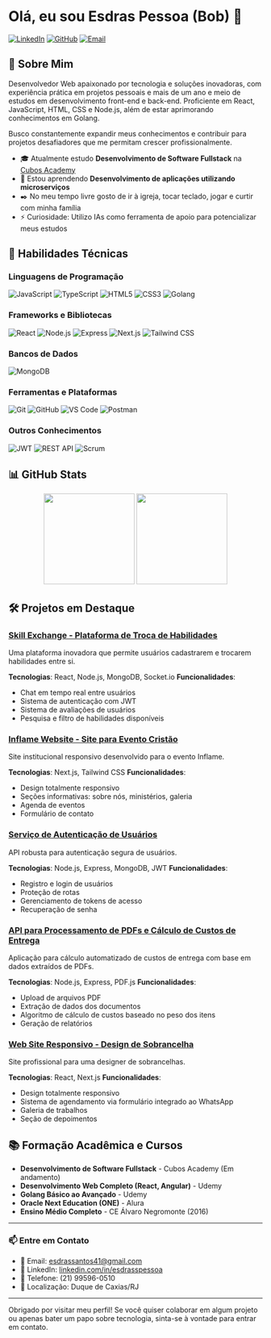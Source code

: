 # Olá, eu sou Esdras Pessoa (Bob) 👋

[![LinkedIn](https://img.shields.io/badge/-LinkedIn-0077B5?style=flat&logo=linkedin&logoColor=white)](https://www.linkedin.com/in/esdrasspessoa/)
[![GitHub](https://img.shields.io/badge/-GitHub-181717?style=flat&logo=github&logoColor=white)](https://github.com/developedbyBob)
[![Email](https://img.shields.io/badge/-Email-D14836?style=flat&logo=gmail&logoColor=white)](mailto:esdrassantos41@gmail.com)

## 💼 Sobre Mim

Desenvolvedor Web apaixonado por tecnologia e soluções inovadoras, com experiência prática em projetos pessoais e mais de um ano e meio de estudos em desenvolvimento front-end e back-end. Proficiente em React, JavaScript, HTML, CSS e Node.js, além de estar aprimorando conhecimentos em Golang.

Busco constantemente expandir meus conhecimentos e contribuir para projetos desafiadores que me permitam crescer profissionalmente.

- 🎓 Atualmente estudo **Desenvolvimento de Software Fullstack** na [Cubos Academy](https://cubos.academy/)
- 🌱 Estou aprendendo **Desenvolvimento de aplicações utilizando microserviços**
- ✒️ No meu tempo livre gosto de ir à igreja, tocar teclado, jogar e curtir com minha família
- ⚡ Curiosidade: Utilizo IAs como ferramenta de apoio para potencializar meus estudos

## 🚀 Habilidades Técnicas

### Linguagens de Programação
![JavaScript](https://img.shields.io/badge/-JavaScript-F7DF1E?style=for-the-badge&logo=javascript&logoColor=black)
![TypeScript](https://img.shields.io/badge/-TypeScript-3178C6?style=for-the-badge&logo=typescript&logoColor=white)
![HTML5](https://img.shields.io/badge/-HTML5-E34F26?style=for-the-badge&logo=html5&logoColor=white)
![CSS3](https://img.shields.io/badge/-CSS3-1572B6?style=for-the-badge&logo=css3&logoColor=white)
![Golang](https://img.shields.io/badge/-Golang-00ADD8?style=for-the-badge&logo=go&logoColor=white)

### Frameworks e Bibliotecas
![React](https://img.shields.io/badge/-React-61DAFB?style=for-the-badge&logo=react&logoColor=black)
![Node.js](https://img.shields.io/badge/-Node.js-339933?style=for-the-badge&logo=node.js&logoColor=white)
![Express](https://img.shields.io/badge/-Express-000000?style=for-the-badge&logo=express&logoColor=white)
![Next.js](https://img.shields.io/badge/-Next.js-000000?style=for-the-badge&logo=next.js&logoColor=white)
![Tailwind CSS](https://img.shields.io/badge/-Tailwind_CSS-38B2AC?style=for-the-badge&logo=tailwind-css&logoColor=white)

### Bancos de Dados
![MongoDB](https://img.shields.io/badge/-MongoDB-47A248?style=for-the-badge&logo=mongodb&logoColor=white)

### Ferramentas e Plataformas
![Git](https://img.shields.io/badge/-Git-F05032?style=for-the-badge&logo=git&logoColor=white)
![GitHub](https://img.shields.io/badge/-GitHub-181717?style=for-the-badge&logo=github&logoColor=white)
![VS Code](https://img.shields.io/badge/-VS_Code-007ACC?style=for-the-badge&logo=visual-studio-code&logoColor=white)
![Postman](https://img.shields.io/badge/-Postman-FF6C37?style=for-the-badge&logo=postman&logoColor=white)

### Outros Conhecimentos
![JWT](https://img.shields.io/badge/-JWT-000000?style=for-the-badge&logo=json-web-tokens&logoColor=white)
![REST API](https://img.shields.io/badge/-REST_API-009688?style=for-the-badge&logo=fastapi&logoColor=white)
![Scrum](https://img.shields.io/badge/-Scrum-6DB33F?style=for-the-badge&logo=scrumalliance&logoColor=white)

## 📊 GitHub Stats

<div align="center">
  <img height="180em" src="https://github-readme-stats.vercel.app/api/top-langs/?username=developedbyBob&layout=compact&langs_count=7&theme=dracula"/>
  <img height="180em" src="https://github-readme-stats.vercel.app/api?username=developedbyBob&show_icons=true&theme=dracula&include_all_commits=true&count_private=true"/>
</div>

## 🛠 Projetos em Destaque

### [Skill Exchange - Plataforma de Troca de Habilidades](https://github.com/developedbyBob/skill-exchange)
Uma plataforma inovadora que permite usuários cadastrarem e trocarem habilidades entre si. 

**Tecnologias**: React, Node.js, MongoDB, Socket.io
**Funcionalidades**:
- Chat em tempo real entre usuários
- Sistema de autenticação com JWT
- Sistema de avaliações de usuários
- Pesquisa e filtro de habilidades disponíveis

### [Inflame Website - Site para Evento Cristão](https://github.com/developedbyBob/inflame-website)
Site institucional responsivo desenvolvido para o evento Inflame.

**Tecnologias**: Next.js, Tailwind CSS
**Funcionalidades**:
- Design totalmente responsivo
- Seções informativas: sobre nós, ministérios, galeria
- Agenda de eventos
- Formulário de contato

### [Serviço de Autenticação de Usuários](https://github.com/developedbyBob/user-auth)
API robusta para autenticação segura de usuários.

**Tecnologias**: Node.js, Express, MongoDB, JWT
**Funcionalidades**:
- Registro e login de usuários
- Proteção de rotas
- Gerenciamento de tokens de acesso
- Recuperação de senha

### [API para Processamento de PDFs e Cálculo de Custos de Entrega](https://github.com/developedbyBob/pdf-delivery-calculator)
Aplicação para cálculo automatizado de custos de entrega com base em dados extraídos de PDFs.

**Tecnologias**: Node.js, Express, PDF.js
**Funcionalidades**:
- Upload de arquivos PDF
- Extração de dados dos documentos
- Algoritmo de cálculo de custos baseado no peso dos itens
- Geração de relatórios

### [Web Site Responsivo - Design de Sobrancelha](https://github.com/developedbyBob/web-sombrancelha)
Site profissional para uma designer de sobrancelhas.

**Tecnologias**: React, Next.js
**Funcionalidades**:
- Design totalmente responsivo
- Sistema de agendamento via formulário integrado ao WhatsApp
- Galeria de trabalhos
- Seção de depoimentos

## 📚 Formação Acadêmica e Cursos

- **Desenvolvimento de Software Fullstack** - Cubos Academy (Em andamento)
- **Desenvolvimento Web Completo (React, Angular)** - Udemy
- **Golang Básico ao Avançado** - Udemy
- **Oracle Next Education (ONE)** - Alura
- **Ensino Médio Completo** - CE Álvaro Negromonte (2016)

---

### 📫 Entre em Contato

- 📧 Email: [esdrassantos41@gmail.com](mailto:esdrassantos41@gmail.com)
- 💼 LinkedIn: [linkedin.com/in/esdrasspessoa](https://www.linkedin.com/in/esdrasspessoa/)
- 📱 Telefone: (21) 99596-0510
- 📍 Localização: Duque de Caxias/RJ

---

Obrigado por visitar meu perfil! Se você quiser colaborar em algum projeto ou apenas bater um papo sobre tecnologia, sinta-se à vontade para entrar em contato.
